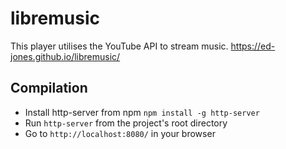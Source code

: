 # libremusic

This player utilises the YouTube API to stream music.
https://ed-jones.github.io/libremusic/

## Compilation
- Install http-server from npm ```npm install -g http-server```
- Run ```http-server``` from the project's root directory
- Go to ```http://localhost:8080/``` in your browser


